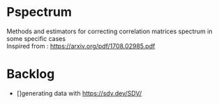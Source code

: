 # Pspectrum
Methods and estimators for correcting correlation matrices spectrum in some  specific cases  
Inspired from : https://arxiv.org/pdf/1708.02985.pdf
# Backlog
- []generating data with https://sdv.dev/SDV/
